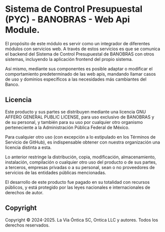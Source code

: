 ﻿# Sistema de Control Presupuestal (PYC) - BANOBRAS - Web Api Module.

El propósito de este módulo es servir como un integrador de diferentes
módulos con servicios web. A través de estos servicios es que se comunica
el backend del Sistema de Control Presupuestal de BANOBRAS con otros sistemas,
incluyendo la aplicación frontend del propio sistema.

Así mismo, mediante sus componentes es posible adaptar o modificar el comportamiento
predeterminado de las web apis, mandando llamar casos de uso y dominios específicos a las
necesidades más cambiantes del Banco.

## Licencia

Este producto y sus partes se distribuyen mediante una licencia GNU AFFERO
GENERAL PUBLIC LICENSE, para uso exclusivo de BANOBRAS y de su personal, y
también para su uso por cualquier otro organismo perteneciente a la
Administración Pública Federal de México.

Para cualquier otro uso (con excepción a lo estipulado en los Términos de
Servicio de GitHub), es indispensable obtener con nuestra organización una
licencia distinta a esta.

Lo anterior restringe la distribución, copia, modificación, almacenamiento,
instalación, compilación o cualquier otro uso del producto o de sus partes,
a terceros, empresas privadas o a su personal, sean o no proveedores de
servicios de las entidades públicas mencionadas.

El desarrollo de este producto fue pagado en su totalidad con recursos
públicos, y está protegido por las leyes nacionales e internacionales
de derechos de autor.

## Copyright

Copyright © 2024-2025. La Vía Óntica SC, Ontica LLC y autores.
Todos los derechos reservados.

